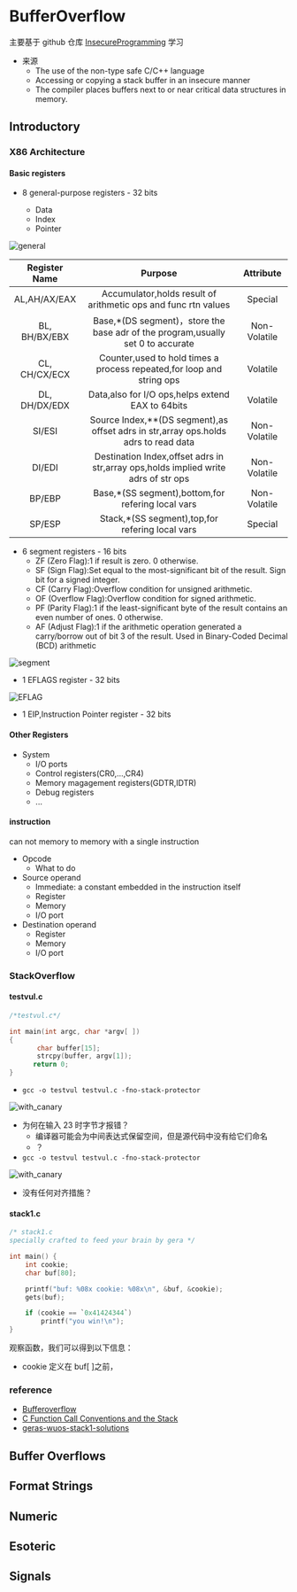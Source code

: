 # BufferOverflow

主要基于 github 仓库 [InsecureProgramming](https://github.com/gerasdf/InsecureProgramming) 学习

- 来源
  - The use of the non-type safe C/C++ language
  - Accessing or copying a stack buffer in an insecure manner
  - The compiler places buffers next to or near critical data structures in memory.

## Introductory

### X86 Architecture

#### Basic registers

- 8 general-purpose registers - 32 bits

  - Data
  - Index
  - Pointer

![general](x86/general.png)

| Register Name |                                        Purpose                                        |  Attribute   |
| :-----------: | :-----------------------------------------------------------------------------------: | :----------: |
| AL,AH/AX/EAX  |            Accumulator,holds result of arithmetic ops and func rtn values             |   Special    |
| BL, BH/BX/EBX |   Base,\*(DS segment)，store the base adr of the program,usually set 0 to accurate    | Non-Volatile |
| CL, CH/CX/ECX |         Counter,used to hold times a process repeated,for loop and string ops         |   Volatile   |
| DL, DH/DX/EDX |                   Data,also for I/O ops,helps extend EAX to 64bits                    |   Volatile   |
|    SI/ESI     | Source Index,\*\*(DS segment),as offset adrs in str,array ops.holds adrs to read data | Non-Volatile |
|    DI/EDI     |  Destination Index,offset adrs in str,array ops,holds implied write adrs of str ops   | Non-Volatile |
|    BP/EBP     |                  Base,\*(SS segment),bottom,for refering local vars                   | Non-Volatile |
|    SP/ESP     |                   Stack,\*(SS segment),top,for refering local vars                    |   Special    |

- 6 segment registers - 16 bits
  - ZF (Zero Flag):1 if result is zero. 0 otherwise.
  - SF (Sign Flag):Set equal to the most-significant bit of the result. Sign bit for a signed integer.
  - CF (Carry Flag):Overflow condition for unsigned arithmetic.
  - OF (Overflow Flag):Overflow condition for signed arithmetic.
  - PF (Parity Flag):1 if the least-significant byte of the result contains an even number of ones. 0 otherwise.
  - AF (Adjust Flag):1 if the arithmetic operation generated a carry/borrow out of bit 3 of the result. Used in Binary-Coded Decimal (BCD) arithmetic

![segment](x86/segment.png)

- 1 EFLAGS register - 32 bits

![EFLAG](x86/EFLAG.png)

- 1 EIP,Instruction Pointer register - 32 bits

#### Other Registers

- System
  - I/O ports
  - Control registers(CR0,...,CR4)
  - Memory magagement registers(GDTR,IDTR)
  - Debug registers
  - ...

#### instruction

can not memory to memory with a single instruction

- Opcode
  - What to do
- Source operand
  - Immediate: a constant embedded in the instruction itself
  - Register
  - Memory
  - I/O port
- Destination operand
  - Register
  - Memory
  - I/O port

### StackOverflow

#### testvul.c

```c
/*testvul.c*/

int main(int argc, char *argv[ ])
{
       char buffer[15];
       strcpy(buffer, argv[1]);
      return 0;
}
```

- `gcc -o testvul testvul.c -fno-stack-protector`

![with_canary](Intro/with_canary.png)

- 为何在输入 23 时字节才报错？
  - 编译器可能会为中间表达式保留空间，但是源代码中没有给它们命名
  - ？
- `gcc -o testvul testvul.c -fno-stack-protector`

![with_canary](Intro/without_canary.png)

- 没有任何对齐措施？

#### stack1.c

```c
/* stack1.c
specially crafted to feed your brain by gera */

int main() {
    int cookie;
    char buf[80];

    printf("buf: %08x cookie: %08x\n", &buf, &cookie);
    gets(buf);

    if (cookie == `0x41424344`)
        printf("you win!\n");
}
```

观察函数，我们可以得到以下信息：

- cookie 定义在 buf[ ]之前，

### reference

- [Bufferoverflow](https://www.tenouk.com/Bufferoverflowc/Bufferoverflow1.html)
- [C Function Call Conventions and the Stack](https://www.csee.umbc.edu/~chang/cs313.s02/stack.shtml)
- [geras-wuos-stack1-solutions](https://7h3ram.github.io/2012/geras-wuos-stack1-solutions.html)

## Buffer Overflows

## Format Strings

## Numeric

## Esoteric

## Signals

